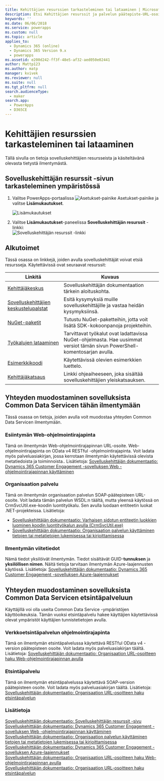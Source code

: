 ```yaml
---
title: Kehittäjien resurssien tarkasteleminen tai lataaminen | MicrosoftDocs
description: Etsi Kehittäjien resurssit ja palvelun päätepiste-URL-osoitteet
keywords: ''
ms.date: 06/06/2018
ms.service: powerapps
ms.custom: null
ms.topic: article
applies_to:
  - Dynamics 365 (online)
  - Dynamics 365 Version 9.x
  - powerapps
ms.assetid: e200d242-ff3f-48e5-af32-aed050e02441
author: Mattp123
ms.author: matp
manager: kvivek
ms.reviewer: null
ms.suite: null
ms.tgt_pltfrm: null
search.audienceType:
  - maker
search.app:
  - PowerApps
  - D365CE
---
```

<!-- TODO: The Developer Resources page have to be updated to match this page -->

# <a name="view-or-download-developer-resources"></a>Kehittäjien resurssien tarkasteleminen tai lataaminen

Tällä sivulla on tietoja sovelluskehittäjien resursseista ja käsiteltävänä olevasta tietystä ilmentymästä. 

## <a name="view-the-developer-resources-page-for-your-environment"></a>Sovelluskehittäjän resurssit -sivun tarkasteleminen ympäristössä

1. Valitse PowerApps-portaalissa ![Asetukset-painike](../../administrator/media/settings-button-nav-bar.png) Asetukset-painike ja valitse **Lisämukautukset**.

    ![Lisämukautukset](media/advanced-customizations-menu.png)

1. Valitse **Lisämukautukset**-paneelissa **Sovelluskehittäjän resurssit** -linkki:<br />![Sovelluskehittäjän resurssit -linkki](media/developer-resources-link.png)

## <a name="getting-started"></a>Alkutoimet 

Tässä osassa on linkkejä, joiden avulla sovelluskehittäjät voivat etsiä resursseja. Käytettävissä ovat seuraavat resurssit:


|Linkitä |Kuvaus|
|---------|---------|
|[Kehittäjäkeskus](https://go.microsoft.com/fwlink/?LinkId=551006)|Sovelluskehittäjän dokumentaation tärkein aloituskohta.|
|[Sovelluskehittäjien keskustelupalstat](https://go.microsoft.com/fwlink/?LinkId=550993)|Esitä kysymyksiä muille sovelluskehittäjille ja vastaa heidän kysymyksiinsä.|
|[NuGet-paketit](https://go.microsoft.com/fwlink/?LinkId=550994)|Tutustu NuGet-paketteihin, jotta voit lisätä SDK-kokoonpanoja projekteihin.|
|[Työkalujen lataaminen](https://go.microsoft.com/fwlink/?LinkID=512122)|Tarvittavat työkalut ovat ladattavissa NuGet-ohjelmasta. Hae uusimmat versiot tämän sivun PowerShell-komentosarjan avulla.|
|[Esimerkkikoodi](https://go.microsoft.com/fwlink/?LinkId=553007)|Käytettävissä olevien esimerkkien luettelo.|
|[Kehittäjäkatsaus](https://go.microsoft.com/fwlink/?LinkId=550995)|Linkki ohjeaiheeseen, joka sisältää sovelluskehittäjien yleiskatsauksen.|

<!-- TODO update 512122 to go to https://docs.microsoft.com/dynamics365/customer-engagement/developer/download-tools-nuget -->


## <a name="connect-your-apps-to-this-instance-of-common-data-service"></a>Yhteyden muodostaminen sovelluksista Common Data Servicen tähän ilmentymään

Tässä osassa on tietoja, joiden avulla voit muodostaa yhteyden Common Data Servicen ilmentymään.

### <a name="instance-web-api"></a>Esiintymän Web-ohjelmointirajapinta

Tämä on ilmentymän Web-ohjelmointirajapinnan URL-osoite. Web-ohjelmointirajapinta on OData v4 RESTful -ohjelmointirajapinta. Voit ladata myös palveluasiakirjan, jossa kerrotaan ilmentymän käytettävissä olevista metatiedoista ja toiminnoista.. Lisätietoja: [Sovelluskehittäjän dokumentaatio: Dynamics 365 Customer Engagement -sovelluksen Web -ohjelmointirajapinnan käyttäminen](/dynamics365/customer-engagement/developer/use-microsoft-dynamics-365-web-api)

### <a name="organization-service"></a>Organisaation palvelu

Tämä on ilmentymän organisaation palvelun SOAP-päätepisteen URL-osoite.
Voit ladata tämän palvelun WSDL:n täältä, mutta yleensä käytössä on CrmSvcUtil.exe-koodin luontityökalu. Sen avulla luodaan entiteetin luokat .NET-projekteissa. Lisätietoja: 
- [Sovelluskehittäjän dokumentaatio: Varhaisen sidotun entiteetin luokkien luominen koodin luontityökalun avulla (CrmSvcUtil.exe)](/dynamics365/customer-engagement/developer/org-service/create-early-bound-entity-classes-code-generation-tool)
- [Sovelluskehittäjän dokumentaatio: Organisaation palvelun käyttäminen tietojen tai metatietojen lukemisessa tai kirjoittamisessa](/dynamics365/customer-engagement/developer/org-service/use-organization-service-read-write-data-metadata)

### <a name="instance-reference-information"></a>Ilmentymän viitetiedot

Nämä tiedot yksilöivät ilmentymän. Tiedot sisältävät GUID-**tunnuksen** ja **yksilöllisen nimen**.
Näitä tietoja tarvitaan ilmentymän Azure-laajennusten käytössä.
Lisätietoja: [Sovelluskehittäjän dokumentaatio: Dynamics 365 Customer Engagement -sovelluksen Azure-laajennukset](/dynamics365/customer-engagement/developer/azure-extensions)

## <a name="connect-your-apps-to-the-common-data-service-discovery-service"></a>Yhteyden muodostaminen sovelluksista Common Data Servicen etsintäpalveluun

Käyttäjillä voi olla useita Common Data Service -ympäristöjen käyttöoikeuksia. Tämän vuoksi etsintäpalvelu hakee käyttäjien käytettävissä olevat ympäristöt käyttäjien tunnistetietojen avulla.

### <a name="discovery-web-api"></a>Verkkoetsintäpalvelun ohjelmointirajapinta

Tämä on ilmentymän etsintäpalvelussa käytettävä RESTful OData v4 -version päätepisteen osoite. Voit ladata myös palveluasiakirjan täältä.
Lisätietoja: [Sovelluskehittäjän dokumentaatio: Organisaation URL-osoitteen haku Web-ohjelmointirajapinnan avulla](/dynamics365/customer-engagement/developer/webapi/discover-url-organization-web-api)


### <a name="discovery-service"></a>Etsintäpalvelu

Tämä on ilmentymän etsintäpalvelussa käytettävä SOAP-version päätepisteen osoite. Voit ladata myös palveluasiakirjan täältä.
Lisätietoja: [Sovelluskehittäjän dokumentaatio: Organisaation URL-osoitteen haku etsintäpalvelun](/dynamics365/customer-engagement/developer/org-service/discover-url-organization-organization-service)
  
### <a name="more-information"></a>Lisätietoja

[Sovelluskehittäjän dokumentaatio: Sovelluskehittäjän resurssit -sivu](/dynamics365/customer-engagement/developer/developer-resources-page)<br />
[Sovelluskehittäjän dokumentaatio: Dynamics 365 Customer Engagement -sovelluksen Web -ohjelmointirajapinnan käyttäminen](/dynamics365/customer-engagement/developer/use-microsoft-dynamics-365-web-api)<br />
[Sovelluskehittäjän dokumentaatio: Organisaation palvelun käyttäminen tietojen tai metatietojen lukemisessa tai kirjoittamisessa](/dynamics365/customer-engagement/developer/org-service/use-organization-service-read-write-data-metadata)<br />
[Sovelluskehittäjän dokumentaatio: Dynamics 365 Customer Engagement -sovelluksen Azure-laajennukset](/dynamics365/customer-engagement/developer/azure-extensions)<br />
[Sovelluskehittäjän dokumentaatio: Organisaation URL-osoitteen haku Web-ohjelmointirajapinnan avulla](/dynamics365/customer-engagement/developer/webapi/discover-url-organization-web-api)<br />
[Sovelluskehittäjän dokumentaatio: Organisaation URL-osoitteen haku etsintäpalvelun](/dynamics365/customer-engagement/developer/org-service/discover-url-organization-organization-service)
  

